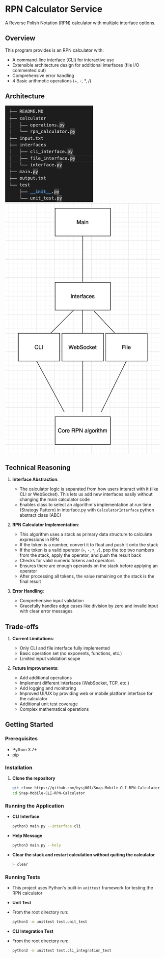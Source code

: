 # RPN Calculator Service

A Reverse Polish Notation (RPN) calculator with multiple interface options.

## Overview

This program provides is an RPN calculator with:
- A command-line interface (CLI) for interactive use
- Extensible architecture design for additional interfaces (file I/O commented out)
- Comprehensive error handling
- 4 Basic arithmetic operations (+, -, *, /)

## Architecture

![File structure](file_structure.png)
![Architecture](architecture.png)

## Technical Reasoning

1. **Interface Abstraction**: 
   - The calculator logic is separated from how users interact with it (like CLI or WebSocket). This lets us add new interfaces easily without changing the main calculator code
   - Enables class to select an algorithm's implementation at run time (Strategy Pattern) in interface.py with `CalculatorInterface` python abstract class (ABC)

2. **RPN Calculator Implementation**:
   - This algorithm uses a stack as primary data structure to calculate expressions in RPN
   - If the token is a number, convert it to float and push it onto the stack
   - If the token is a valid operator (`+`, `-`, `*`, `/`), pop the top two numbers from the stack, apply the operator, and push the result back
   - Checks for valid numeric tokens and operators
   - Ensures there are enough operands on the stack before applying an operator
   - After processing all tokens, the value remaining on the stack is the final result

3. **Error Handling**:
   - Comprehensive input validation
   - Gracefully handles edge cases like division by zero and invalid input with clear error messages

## Trade-offs

1. **Current Limitations**:
   - Only CLI and file interface fully implemented
   - Basic operation set (no exponents, functions, etc.)
   - Limited input validation scope

2. **Future Improvements**:
   - Add additional operations
   - Implement different interfaces (WebSocket, TCP, etc.)
   - Add logging and monitoring
   - Improved UI/UX by providing web or mobile platform interface for the calculator
   - Additional unit test coverage
   - Complex mathematical operations

## Getting Started

### Prerequisites

- Python 3.7+
- pip

### Installation

1. **Clone the repository**  
   ```bash
   git clone https://github.com/bysj001/Snap-Mobile-CLI-RPN-Calculator.git
   cd Snap-Mobile-CLI-RPN-Calculator
   ```

### Running the Application

- **CLI Interface**
  ```bash
  python3 main.py --interface cli
  ```

- **Help Message**
  ```bash
  python3 main.py --help
  ```

- **Clear the stack and restart calculation without quiting the calculator**
  ```bash
  > clear
  ```
### Running Tests

- This project uses Python's built-in `unittest` framework for testing the RPN calculator

- **Unit Test**
- From the root directory run: 
  ```bash
  python3 -m unittest test.unit_test
  ```
- **CLI Integration Test**
- From the root directory run: 
  ```bash
  python3 -m unittest test.cli_integration_test
  ```
